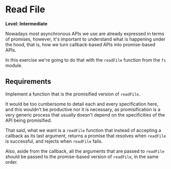 # Read File

**Level: Intermediate**

Nowadays most asynchronous APIs we use are already expressed in terms of promises, however, it's important to understand what is happening under the hood, that is, how we turn callback-based APIs into promise-based APIs.

In this exercise we're going to do that with the `readFile` function from the `fs` module.

## Requirements

Implement a function that is the promisified version of `readFile`.

It would be too cumbersome to detail each and every specification here, and this wouldn't be productive nor it is necessary, as promisification is a very generic process that usually doesn't depend on the specificities of the API being promisified.

That said, what we want is a `readFile` function that instead of accepting a callback as its last argument, returns a promise that resolves when `readFile` is successful, and rejects when `readFile` fails.

Also, aside from the callback, all the arguments that are passed to `readFile` should be passed to the promise-based version of `readFile`, in the same order.
